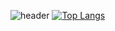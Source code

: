 ![header](https://capsule-render.vercel.app/api?type=Soft&color=auto&height=300&section=header&text=HyeongSeok's%20GitHub&fontSize=90)
[![Top Langs](https://github-readme-stats.vercel.app/api/top-langs/?username=yhs0329&layout=compact)](https://github.com/delay-100/github-readme-stats)

